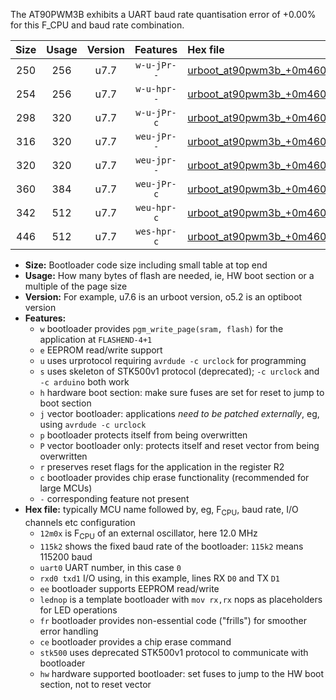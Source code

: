 The AT90PWM3B exhibits a UART baud rate quantisation error of +0.00% for this F_CPU and baud rate combination.

|Size|Usage|Version|Features|Hex file|
|:-:|:-:|:-:|:-:|:--|
|250|256|u7.7|`w-u-jPr--`|[urboot_at90pwm3b_+0m4608x_++57k6_uart0_rxd4_txd3_lednop.hex](https://raw.githubusercontent.com/stefanrueger/urboot.hex/main/mcus/at90pwm3b/external_oscillator/fcpu_+0m4608x/br_++57k6/urboot_at90pwm3b_+0m4608x_++57k6_uart0_rxd4_txd3_lednop.hex)|
|254|256|u7.7|`w-u-hpr--`|[urboot_at90pwm3b_+0m4608x_++57k6_uart0_rxd4_txd3_lednop_fr_hw.hex](https://raw.githubusercontent.com/stefanrueger/urboot.hex/main/mcus/at90pwm3b/external_oscillator/fcpu_+0m4608x/br_++57k6/urboot_at90pwm3b_+0m4608x_++57k6_uart0_rxd4_txd3_lednop_fr_hw.hex)|
|298|320|u7.7|`w-u-jPr-c`|[urboot_at90pwm3b_+0m4608x_++57k6_uart0_rxd4_txd3_lednop_fr_ce.hex](https://raw.githubusercontent.com/stefanrueger/urboot.hex/main/mcus/at90pwm3b/external_oscillator/fcpu_+0m4608x/br_++57k6/urboot_at90pwm3b_+0m4608x_++57k6_uart0_rxd4_txd3_lednop_fr_ce.hex)|
|316|320|u7.7|`weu-jPr--`|[urboot_at90pwm3b_+0m4608x_++57k6_uart0_rxd4_txd3_ee_lednop.hex](https://raw.githubusercontent.com/stefanrueger/urboot.hex/main/mcus/at90pwm3b/external_oscillator/fcpu_+0m4608x/br_++57k6/urboot_at90pwm3b_+0m4608x_++57k6_uart0_rxd4_txd3_ee_lednop.hex)|
|320|320|u7.7|`weu-jpr--`|[urboot_at90pwm3b_+0m4608x_++57k6_uart0_rxd4_txd3_ee_lednop_fr.hex](https://raw.githubusercontent.com/stefanrueger/urboot.hex/main/mcus/at90pwm3b/external_oscillator/fcpu_+0m4608x/br_++57k6/urboot_at90pwm3b_+0m4608x_++57k6_uart0_rxd4_txd3_ee_lednop_fr.hex)|
|360|384|u7.7|`weu-jPr-c`|[urboot_at90pwm3b_+0m4608x_++57k6_uart0_rxd4_txd3_ee_lednop_fr_ce.hex](https://raw.githubusercontent.com/stefanrueger/urboot.hex/main/mcus/at90pwm3b/external_oscillator/fcpu_+0m4608x/br_++57k6/urboot_at90pwm3b_+0m4608x_++57k6_uart0_rxd4_txd3_ee_lednop_fr_ce.hex)|
|342|512|u7.7|`weu-hpr-c`|[urboot_at90pwm3b_+0m4608x_++57k6_uart0_rxd4_txd3_ee_lednop_fr_ce_hw.hex](https://raw.githubusercontent.com/stefanrueger/urboot.hex/main/mcus/at90pwm3b/external_oscillator/fcpu_+0m4608x/br_++57k6/urboot_at90pwm3b_+0m4608x_++57k6_uart0_rxd4_txd3_ee_lednop_fr_ce_hw.hex)|
|446|512|u7.7|`wes-hpr-c`|[urboot_at90pwm3b_+0m4608x_++57k6_uart0_rxd4_txd3_ee_lednop_fr_ce_stk500_hw.hex](https://raw.githubusercontent.com/stefanrueger/urboot.hex/main/mcus/at90pwm3b/external_oscillator/fcpu_+0m4608x/br_++57k6/urboot_at90pwm3b_+0m4608x_++57k6_uart0_rxd4_txd3_ee_lednop_fr_ce_stk500_hw.hex)|

- **Size:** Bootloader code size including small table at top end
- **Usage:** How many bytes of flash are needed, ie, HW boot section or a multiple of the page size
- **Version:** For example, u7.6 is an urboot version, o5.2 is an optiboot version
- **Features:**
  + `w` bootloader provides `pgm_write_page(sram, flash)` for the application at `FLASHEND-4+1`
  + `e` EEPROM read/write support
  + `u` uses urprotocol requiring `avrdude -c urclock` for programming
  + `s` uses skeleton of STK500v1 protocol (deprecated); `-c urclock` and `-c arduino` both work
  + `h` hardware boot section: make sure fuses are set for reset to jump to boot section
  + `j` vector bootloader: applications *need to be patched externally*, eg, using `avrdude -c urclock`
  + `p` bootloader protects itself from being overwritten
  + `P` vector bootloader only: protects itself and reset vector from being overwritten
  + `r` preserves reset flags for the application in the register R2
  + `c` bootloader provides chip erase functionality (recommended for large MCUs)
  + `-` corresponding feature not present
- **Hex file:** typically MCU name followed by, eg, F<sub>CPU</sub>, baud rate, I/O channels etc configuration
  + `12m0x` is F<sub>CPU</sub> of an external oscillator, here 12.0 MHz
  + `115k2` shows the fixed baud rate of the bootloader: `115k2` means 115200 baud
  + `uart0` UART number, in this case `0`
  + `rxd0 txd1` I/O using, in this example, lines RX `D0` and TX `D1`
  + `ee` bootloader supports EEPROM read/write
  + `lednop` is a template bootloader with `mov rx,rx` nops as placeholders for LED operations
  + `fr` bootloader provides non-essential code ("frills") for smoother error handling
  + `ce` bootloader provides a chip erase command
  + `stk500` uses deprecated STK500v1 protocol to communicate with bootloader
  + `hw` hardware supported bootloader: set fuses to jump to the HW boot section, not to reset vector
